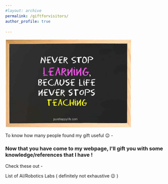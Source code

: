```yaml
---
#layout: archive
permalink: /giftforvisitors/
author_profile: true

---
```


<img src="/images/learningquote.webp" alt="Image Description" width="400" height="280">

<script type="text/javascript" src="//rf.revolvermaps.com/0/0/6.js?i=50tfwkgf7tp&amp;m=2&amp;c=ff007e&amp;cr1=b00c0c&amp;f=times_new_roman&amp;l=1&amp;bv=100&amp;v0=90&amp;rx=0&amp;lx=-20&amp;ly=-20" async="async"></script>

To know how many people found my gift useful :wink: - 
<!-- LikeBtn.com BEGIN -->
<span class="likebtn-wrapper" data-theme="custom" data-btn_size="60" data-f_size="20" data-icon_size="30" data-icon_l="hrt6" data-icon_d="sml3-u" data-icon_l_c="#7f7272" data-icon_l_c_v="#f50000" data-icon_d_c="#0f0101" data-icon_d_c_v="#5c0083" data-label_c="#000000" data-label_c_v="#18022c" data-counter_d_c="#07000c" data-bg_c="rgba(244,244,239,0.24)" data-bg_c_v="#fde4e4" data-f_family="Arial Black" data-i18n_like="Thanks" data-ef_voting="heartbeat" data-identifier="visitor_gift_like_button" data-dislike_enabled="false" data-icon_dislike_show="false" data-counter_frmt="comma" data-counter_zero_show="true" data-counter_count="true" data-loader_show="true"></span>
<script>(function(d,e,s){if(d.getElementById("likebtn_wjs"))return;a=d.createElement(e);m=d.getElementsByTagName(e)[0];a.async=1;a.id="likebtn_wjs";a.src=s;m.parentNode.insertBefore(a, m)})(document,"script","//w.likebtn.com/js/w/widget.js");</script>
<!-- LikeBtn.com END -->




### Now that you have come to my webpage, I'll gift you with some knowledge/references that I have !
Check these out -

List of AI/Robotics Labs ( definitely not exhaustive :wink: )




